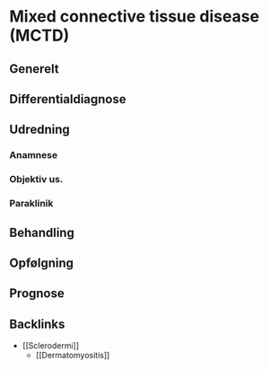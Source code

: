 # Mixed connective tissue disease (MCTD)
## Generelt


## Differentialdiagnose


## Udredning
### Anamnese

### Objektiv us.

### Paraklinik

## Behandling


## Opfølgning


## Prognose


## Backlinks
* [[Sclerodermi]]
	* [[Dermatomyositis]]

<!-- #anki/tag/med/Derma #anki/deck/Medicine -->

<!-- {BearID:905EC77D-8B57-4C81-868D-1F283661BA64-21052-00004C8D545577ED} -->

